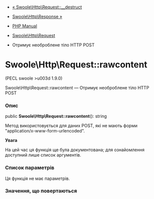 - [«
Swoole\Http\Request::\_\_destruct](swoole-http-request.destruct.md)
- [Swoole\Http\Response »](class.swoole-http-response.md)

- [PHP Manual](index.md)
- [Swoole\Http\Request](class.swoole-http-request.md)
- Отримує необроблене тіло HTTP POST

# Swoole\Http\Request::rawcontent

(PECL swoole \>u003d 1.9.0)

Swoole\Http\Request::rawcontent — Отримує необроблене тіло HTTP POST

### Опис

public **Swoole\Http\Request::rawcontent**(): string

Метод використовується для даних POST, які не мають форми
"application/x-www-form-urlencoded".

**Увага**

На цей час ця функція ще була документована; для
ознайомлення доступний лише список аргументів.

### Список параметрів

Ця функція не має параметрів.

### Значення, що повертаються
